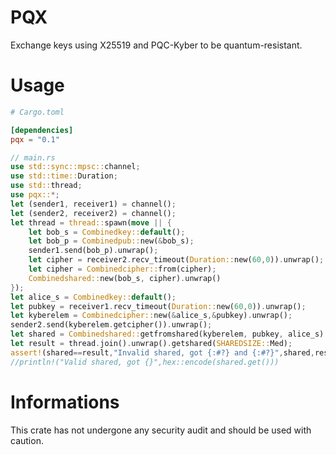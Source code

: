 # PQX

Exchange keys using X25519 and PQC-Kyber to be quantum-resistant.

# Usage
```toml
# Cargo.toml

[dependencies]
pqx = "0.1"
```
```rust
// main.rs
use std::sync::mpsc::channel;
use std::time::Duration;
use std::thread;
use pqx::*;
let (sender1, receiver1) = channel();
let (sender2, receiver2) = channel();
let thread = thread::spawn(move || {
    let bob_s = Combinedkey::default();
    let bob_p = Combinedpub::new(&bob_s);
    sender1.send(bob_p).unwrap();
    let cipher = receiver2.recv_timeout(Duration::new(60,0)).unwrap();
    let cipher = Combinedcipher::from(cipher);
    Combinedshared::new(bob_s, cipher).unwrap()
});
let alice_s = Combinedkey::default();
let pubkey = receiver1.recv_timeout(Duration::new(60,0)).unwrap();
let kyberelem = Combinedcipher::new(&alice_s,&pubkey).unwrap();
sender2.send(kyberelem.getcipher()).unwrap();
let shared = Combinedshared::getfromshared(kyberelem, pubkey, alice_s).unwrap().getshared(SHAREDSIZE::Med);
let result = thread.join().unwrap().getshared(SHAREDSIZE::Med);
assert!(shared==result,"Invalid shared, got {:#?} and {:#?}",shared,result);
//println!("Valid shared, got {}",hex::encode(shared.get()))
```
# Informations
This crate has not undergone any security audit and should be used with caution.
